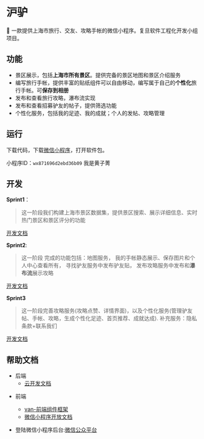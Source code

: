 # 沪驴
👣 一款提供上海市旅行、交友、攻略手帐的微信小程序。复旦软件工程化开发小组项目。


## 功能
* 景区展示，包括**上海市所有景区**。提供完备的景区地图和景区介绍服务
* 编写旅行手帐，提供丰富的贴纸组件可以自由移动，编写属于自己的**个性化**旅行手帐。可**保存到相册**
* 发布和查看旅行攻略，瀑布流实现
* 发布和查看招募驴友的帖子，提供筛选功能
* 个性化服务，包括我的足迹、我的成就；个人的发帖、攻略管理


## 运行

下载代码，下载[微信小程序](https://developers.weixin.qq.com/miniprogram/dev/devtools/download.html)，打开软件包。

小程序ID：`wx871696d2ebd36b09`
我是黄子菁



## 开发

**Sprint1**：
> 这一阶段我们构建上海市景区数据集，提供景区搜索、展示详细信息、实时热门景区和景区评分的功能

[开发文档](https://github.com/WxxShirley/SE-Travel/blob/master/docs/Sprint1%E5%BC%80%E5%8F%91%E6%96%87%E6%A1%A3.md)

**Sprint2**:
> 这一阶段 完成的功能包括：地图服务， 我的手帐静态展示、保存图片和个人中心查看所有， 寻找驴友服务中发布驴友贴， 发布攻略服务中发布和**瀑布流**展示攻略

[开发文档](https://github.com/WxxShirley/SE-Travel/blob/master/docs/Sprint2%E5%BC%80%E5%8F%91.md)


**Sprint3**

> 这一阶段完善攻略服务(攻略点赞、详情界面)，以及个性化服务(管理驴友帖、手帐、攻略，生成个性化足迹、首页推荐、成就达成). 补充服务：隐私条款+联系我们

[开发文档](https://github.com/WxxShirley/SE-Travel/blob/master/docs/Sprint3%E5%BC%80%E5%8F%91%E6%96%87%E6%A1%A3)


## 帮助文档

- 后端
  * [云开发文档](https://developers.weixin.qq.com/miniprogram/dev/wxcloud/basis/getting-started.html)

* 前端
  * [van-前端组件框架](https://vant-contrib.gitee.io/vant-weapp/#/intro)
  * [微信小程序开放文档](https://developers.weixin.qq.com/miniprogram/dev/framework/)

* 登陆微信小程序后台:[微信公众平台](https://mp.weixin.qq.com/)





